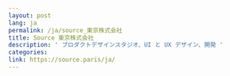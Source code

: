 ```yaml
---
layout: post
lang: ja
permalink: /ja/source_東京株式会社
title: Source 東京株式会社
description: ' プロダクトデザインスタジオ、UI と UX デザイン、開発 '
categories: 
link: https://source.paris/ja/
---
```

